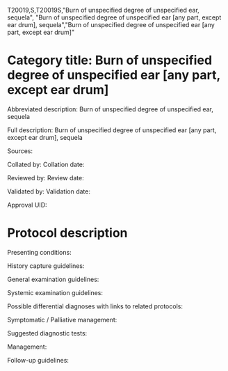 T20019,S,T20019S,"Burn of unspecified degree of unspecified ear, sequela", "Burn of unspecified degree of unspecified ear [any part, except ear drum], sequela","Burn of unspecified degree of unspecified ear [any part, except ear drum]"
# Category title: Burn of unspecified degree of unspecified ear [any part, except ear drum]

Abbreviated description: Burn of unspecified degree of unspecified ear, sequela

Full description: Burn of unspecified degree of unspecified ear [any part, except ear drum], sequela

Sources:

Collated by:
Collation date:

Reviewed by:
Review date:

Validated by:
Validation date:

Approval UID:

# Protocol description

Presenting conditions:

History capture guidelines:

General examination guidelines:

Systemic examination guidelines:

Possible differential diagnoses with links to related protocols:

Symptomatic / Palliative management:

Suggested diagnostic tests:

Management:

Follow-up guidelines:
